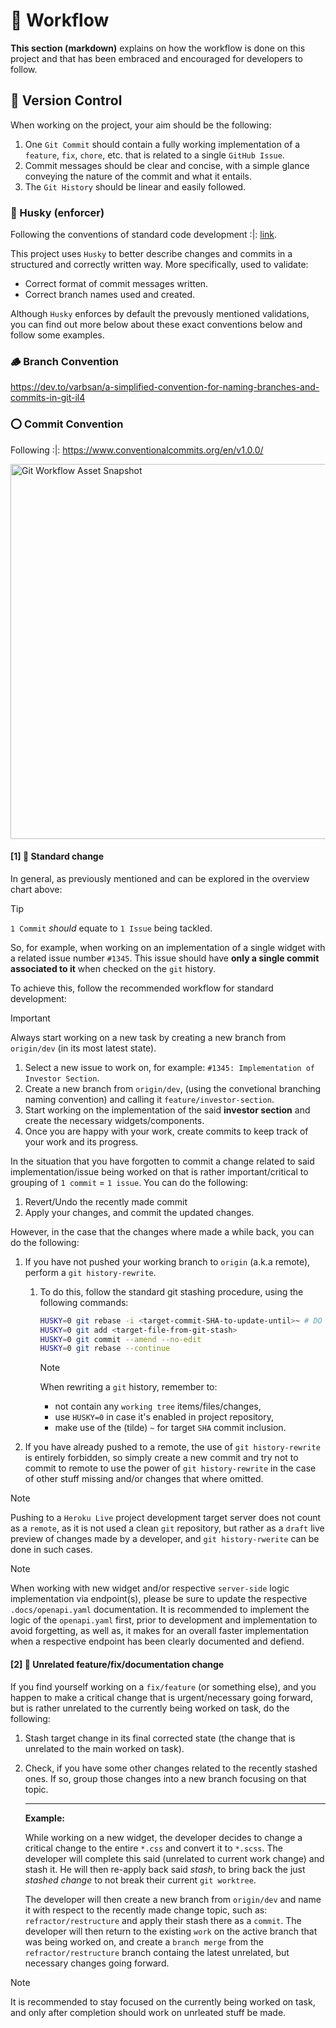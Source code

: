 # 🌊 Workflow

**This section (markdown)** explains on how the workflow is done on this project and that has been embraced and encouraged for developers to follow.

## 🐙 Version Control

When working on the project, your aim should be the following:

1. One `Git Commit` should contain a fully working implementation of a `feature`, `fix`, `chore`, etc. that is related to a single `GitHub Issue`.
2. Commit messages should be clear and concise, with a simple glance conveying the nature of the commit and what it entails.
3. The `Git History` should be linear and easily followed.

### 🐶 Husky (enforcer)

Following the conventions of standard code development :|: [link](https://www.conventionalcommits.org/en/v1.0.0/#specification).

This project uses `Husky` to better describe changes and commits in a structured and correctly written way. More specifically, used to validate:

- Correct format of commit messages written.
- Correct branch names used and created.

Although `Husky` enforces by default the prevously mentioned validations, you can find out more below about these exact conventions below and follow some examples.

### 🪵 Branch Convention

https://dev.to/varbsan/a-simplified-convention-for-naming-branches-and-commits-in-git-il4

### ⭕️ Commit Convention

Following :|: https://www.conventionalcommits.org/en/v1.0.0/

<img
  src='git-workflow.png'
  width=600
  alt='Git Workflow Asset Snapshot'
/>

#### [1] 🚀 Standard change

In general, as previously mentioned and can be explored in the overview chart above:

> [!TIP]
> `1 Commit` *should* equate to `1 Issue` being tackled.

So, for example, when working on an implementation of a single widget with a related issue number `#1345`. This issue should have **only a single commit associated to it** when checked on the `git` history.

To achieve this, follow the recommended workflow for standard development:

> [!IMPORTANT]
> Always start working on a new task by creating a new branch from `origin/dev` (in its most latest state).

1. Select a new issue to work on, for example: `#1345: Implementation of Investor Section`.
2. Create a new branch from `origin/dev`, (using the convetional branching naming convention) and calling it `feature/investor-section`.
3. Start working on the implementation of the said **investor section** and create the necessary widgets/components.
4. Once you are happy with your work, create commits to keep track of your work and its progress.

In the situation that you have forgotten to commit a change related to said implementation/issue being worked on that is rather important/critical to grouping of `1 commit` = `1 issue`. You can do the following:

1. Revert/Undo the recently made commit
2. Apply your changes, and commit the updated changes.

However, in the case that the changes where made a while back, you can do the following:

1. If you have not pushed your working branch to `origin` (a.k.a remote), perform a `git history-rewrite`.

   1. To do this, follow the standard git stashing procedure, using the following commands:

      ```bash
      HUSKY=0 git rebase -i <target-commit-SHA-to-update-until>~ # DO NOT FORGET TILDE AT THE END!
      HUSKY=0 git add <target-file-from-git-stash>
      HUSKY=0 git commit --amend --no-edit
      HUSKY=0 git rebase --continue
      ```

      > [!NOTE]
      > When rewriting a `git` history, remember to:
      > - not contain any `working tree` items/files/changes,
      > - use `HUSKY=0` in case it's enabled in project repository,
      > - make use of the (tilde) `~` for target `SHA` commit inclusion.

2. If you have already pushed to a remote, the use of `git history-rewrite` is entirely forbidden, so simply create a new commit and try not to commit to remote to use the power of `git history-rewrite` in the case of other stuff missing and/or changes that where omitted.

> [!NOTE]
> Pushing to a `Heroku Live` project development target server does not count as a `remote`, as it is not used a clean `git` repository, but rather as a `draft` live preview of changes made by a developer, and `git history-rwerite` can be done in such cases.

> [!NOTE]
> When working with new widget and/or respective `server-side` logic implementation via endpoint(s), please be sure to update the respective `.docs/openapi.yaml` documentation. It is recommended to implement the logic of the `openapi.yaml` first, prior to development and implementation to avoid forgetting, as well as, it makes for an overall faster implementation when a respective endpoint has been clearly documented and defiend.

#### [2] 🤔 Unrelated feature/fix/documentation change

If you find yourself working on a `fix/feature` (or something else), and you happen to make a critical change that is urgent/necessary going forward, but is rather unrelated to the currently being worked on task, do the following:

1. Stash target change in its final corrected state (the change that is unrelated to the main worked on task).
2. Check, if you have some other changes related to the recently stashed ones. If so, group those changes into a new branch focusing on that topic.

    ---
    **Example:**

    While working on a new widget, the developer decides to change a critical change to the entire `*.css` and convert it to `*.scss`. The developer will complete this said (unrelated to current work change) and stash it. He will then re-apply back said *stash*, to bring back the just *stashed change* to not break their current `git worktree`.

    The developer will then create a new branch from `origin/dev` and name it with respect to the recently made change topic, such as: `refractor/restructure` and apply their stash there as a `commit`. The developer will then return to the existing `work` on the active branch that was being worked on, and create a `branch merge` from the `refractor/restructure` branch containg the latest unrelated, but necessary changes going forward.

> [!NOTE]
> It is recommended to stay focused on the currently being worked on task, and only after completion should work on unrleated stuff be made.